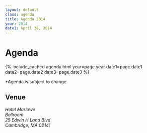 ```yaml
---
layout: default
class: agenda
title: Agenda 2014
year: 2014
date1: April 30, 2014
---
```


# Agenda

{% include_cached agenda.html year=page.year date1=page.date1 date2=page.date2 date3=page.date3 %}

*Agenda is subject to change

## Venue

<address>
Hotel Marlowe
<br>Ballroom
<br>25 Edwin H Land Blvd
<br>Cambridge, MA 02141
</address>
